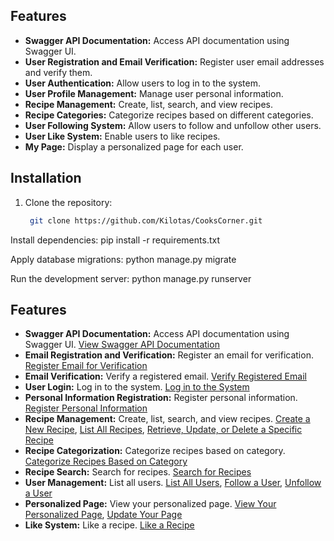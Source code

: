 ## Features

- **Swagger API Documentation:** Access API documentation using Swagger UI.
- **User Registration and Email Verification:** Register user email addresses and verify them.
- **User Authentication:** Allow users to log in to the system.
- **User Profile Management:** Manage user personal information.
- **Recipe Management:** Create, list, search, and view recipes.
- **Recipe Categories:** Categorize recipes based on different categories.
- **User Following System:** Allow users to follow and unfollow other users.
- **User Like System:** Enable users to like recipes.
- **My Page:** Display a personalized page for each user.

## Installation

1. Clone the repository:

   ```bash
    git clone https://github.com/Kilotas/CooksCorner.git


Install dependencies:
pip install -r requirements.txt

Apply database migrations:
python manage.py migrate

Run the development server:
python manage.py runserver


## Features

- **Swagger API Documentation:** Access API documentation using Swagger UI. [View Swagger API Documentation](http://localhost:8000/swagger/)
- **Email Registration and Verification:** Register an email for verification. [Register Email for Verification](http://localhost:8000/register/email/)
- **Email Verification:** Verify a registered email. [Verify Registered Email](http://localhost:8000/email-verify/)
- **User Login:** Log in to the system. [Log in to the System](http://localhost:8000/login/)
- **Personal Information Registration:** Register personal information. [Register Personal Information](http://localhost:8000/register/personal-info/)
- **Recipe Management:** Create, list, search, and view recipes. [Create a New Recipe](http://localhost:8000/recipes/), [List All Recipes](http://localhost:8000/main/), [Retrieve, Update, or Delete a Specific Recipe](http://localhost:8000/recipes/<recipe_id>/)
- **Recipe Categorization:** Categorize recipes based on category. [Categorize Recipes Based on Category](http://localhost:8000/recipes/category/<category>/)
- **Recipe Search:** Search for recipes. [Search for Recipes](http://localhost:8000/recipes/search/)
- **User Management:** List all users. [List All Users](http://localhost:8000/users/), [Follow a User](http://localhost:8000/users/<user_id>/follow/), [Unfollow a User](http://localhost:8000/users/<user_id>/unfollow/)
- **Personalized Page:** View your personalized page. [View Your Personalized Page](http://localhost:8000/mypage/), [Update Your Page](http://localhost:8000/my-page/update)
- **Like System:** Like a recipe. [Like a Recipe](http://localhost:8000/recipes/<recipe_id>/like/)






   
